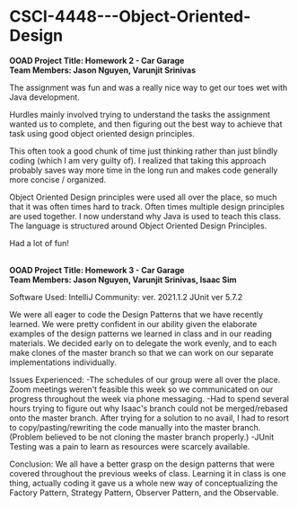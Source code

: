 # CSCI-4448---Object-Oriented-Design
 
**OOAD Project Title: Homework 2 - Car Garage** <br />
**Team Members: Jason Nguyen, Varunjit Srinivas**

The assignment was fun and was a really nice way to get our toes wet with Java development. 

Hurdles mainly involved trying to understand the tasks the assignment wanted us to complete, and then 
figuring out the best way to achieve that task using good object oriented design principles.

This often took a good chunk of time just thinking rather than just blindly coding (which I am very guilty of).
I realized that taking this approach probably saves way more time in the long run and makes code generally more concise / organized.

Object Oriented Design principles were used all over the place, so much that it was often times hard to track. 
Often times multiple design principles are used together. 
I now understand why Java is used to teach this class. The language is structured around Object Oriented Design Principles.

Had a lot of fun! <br />
<br />



**OOAD Project Title: Homework 3 - Car Garage  <br />
Team Members: Jason Nguyen, Varunjit Srinivas, Isaac Sim** <br />

Software Used:
IntelliJ Community: ver. 2021.1.2
JUnit ver 5.7.2

We were all eager to code the Design Patterns that we have recently learned. We were pretty confident in our ability given the elaborate examples of the design patterns we learned in class and in our reading materials. We decided early on to delegate the work evenly, and to each make clones of the master branch so that we can work on our separate implementations individually. <br />


Issues Experienced: 
-The schedules of our group were all over the place. Zoom meetings weren't feasible this week so we communicated on our progress throughout the week via phone messaging.
-Had to spend several hours trying to figure out why Isaac's branch could not be merged/rebased onto the master branch. After trying for a solution to no avail, I had to resort to  copy/pasting/rewriting the code manually into the master branch. (Problem believed to be not cloning the master branch properly.)
-JUnit Testing was a pain to learn as resources were scarcely available.

Conclusion: 
We all have a better grasp on the design patterns that were covered throughout the previous weeks of class. Learning it in class is one thing, actually coding it gave us a whole new way of conceptualizing the Factory Pattern, Strategy Pattern, Observer Pattern, and the Observable.

